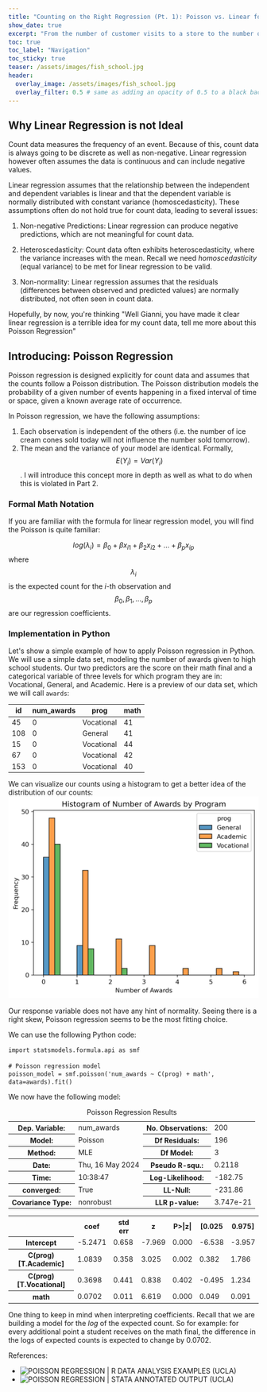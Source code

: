 ```yaml
---
title: "Counting on the Right Regression (Pt. 1): Poisson vs. Linear for Count Data"
show_date: true 
excerpt: "From the number of customer visits to a store to the number of accidents occurring at a specific intersection, count data is everywehre. When modeling, the gut reaction is often to apply linear regression, but this comes with many hazards. In part one of this three-part series, I'll explain why Poisson regression is often more suitable for modeling/predicting counts over linear regression."
toc: true
toc_label: "Navigation"
toc_sticky: true
teaser: /assets/images/fish_school.jpg
header:
  overlay_image: /assets/images/fish_school.jpg
  overlay_filter: 0.5 # same as adding an opacity of 0.5 to a black background
---
```



## Why Linear Regression is not Ideal

Count data measures the frequency of an event. Because of this, count data is always going to be discrete as well as non-negative. Linear regression however often assumes the data is continuous and can include negative values. 

Linear regression assumes that the relationship between the independent and dependent variables is linear and that the dependent variable is normally distributed with constant variance (homoscedasticity). These assumptions often do not hold true for count data, leading to several issues:

1. Non-negative Predictions: Linear regression can produce negative predictions, which are not meaningful for count data.

2. Heteroscedasticity: Count data often exhibits heteroscedasticity, where the variance increases with the mean. Recall we need *homoscedasticity* (equal variance) to be met for linear regression to be valid.
 
3. Non-normality: Linear regression assumes that the residuals (differences between observed and predicted values) are normally distributed, not often seen in count data. 

Hopefully, by now, you're thinking "Well Gianni, you have made it clear linear regression is a terrible idea for my count data, tell me more about this Poisson Regression" 

## Introducing: Poisson Regression

Poisson regression is designed explicitly for count data and assumes that the counts follow a Poisson distribution. The Poisson distribution models the probability of a given number of events happening in a fixed interval of time or space, given a known average rate of occurrence.

In Poisson regression, we have the following assumptions:

1. Each observation is independent of the others (i.e. the number of ice cream cones sold today will not influence the number sold tomorrow).
2. The mean and the variance of your model are identical. Formally, $$E(Y_i) = Var(Y_i)$$. I will introduce this concept more in depth as well as what to do when this is violated in Part 2. 

### Formal Math Notation

If you are familiar with the formula for linear regression model, you will find the Poisson is quite familiar: 

$$log(\lambda_i) = \beta_0 + \beta x_{i1} + \beta_2 x_{i2} + \ldots + \beta_p x_{ip}$$ where $$\lambda_i$$ is the expected count for the $i$-th observation and $$\beta_0, \beta_1, \ldots, \beta_p$$ are our regression coefficients. 

### Implementation in Python

Let's show a simple example of how to apply Poisson regression in Python. We will use a simple data set, modeling the number of awards given to high school students. Our two predictors are the score on their math final and a categorical variable of three levels for which program they are in: Vocational, General, and Academic. Here is a preview of our data set, which we will call `awards`: 

|id | num_awards | prog | math |
|---|---|---|---|
45 | 0 | Vocational | 41 |
108 | 0 | General | 41 |
15 | 0 | Vocational | 44 |
67 | 0 | Vocational | 42 |
153 | 0 | Vocational | 40 |

We can visualize our counts using a histogram to get a better idea of the distribution of our counts:
![Counts Separated by Program Type](https://github.com/gspiga/gspiga.github.io/blob/master/code_books/Poisson_Regression/Part_1/histogram_of_num_awards.png?raw=true)

Our response variable does not have any hint of normality. Seeing there is a right skew, Poisson regression seems to be the most fitting choice. 

We can use the following Python code:

```
import statsmodels.formula.api as smf

# Poisson regression model
poisson_model = smf.poisson('num_awards ~ C(prog) + math', data=awards).fit()
```
We now have the following model:

<table class="simpletable">
<caption>Poisson Regression Results</caption>
<tr>
  <th>Dep. Variable:</th>      <td>num_awards</td>    <th>  No. Observations:  </th>  <td>   200</td>  
</tr>
<tr>
  <th>Model:</th>                <td>Poisson</td>     <th>  Df Residuals:      </th>  <td>   196</td>  
</tr>
<tr>
  <th>Method:</th>                 <td>MLE</td>       <th>  Df Model:          </th>  <td>     3</td>  
</tr>
<tr>
  <th>Date:</th>            <td>Thu, 16 May 2024</td> <th>  Pseudo R-squ.:     </th>  <td>0.2118</td>  
</tr>
<tr>
  <th>Time:</th>                <td>10:38:47</td>     <th>  Log-Likelihood:    </th> <td> -182.75</td> 
</tr>
<tr>
  <th>converged:</th>             <td>True</td>       <th>  LL-Null:           </th> <td> -231.86</td> 
</tr>
<tr>
  <th>Covariance Type:</th>     <td>nonrobust</td>    <th>  LLR p-value:       </th> <td>3.747e-21</td>
</tr>
</table>
<table class="simpletable">
<tr>
            <td></td>               <th>coef</th>     <th>std err</th>      <th>z</th>      <th>P>|z|</th>  <th>[0.025</th>    <th>0.975]</th>  
</tr>
<tr>
  <th>Intercept</th>             <td>   -5.2471</td> <td>    0.658</td> <td>   -7.969</td> <td> 0.000</td> <td>   -6.538</td> <td>   -3.957</td>
</tr>
<tr>
  <th>C(prog)[T.Academic]</th>   <td>    1.0839</td> <td>    0.358</td> <td>    3.025</td> <td> 0.002</td> <td>    0.382</td> <td>    1.786</td>
</tr>
<tr>
  <th>C(prog)[T.Vocational]</th> <td>    0.3698</td> <td>    0.441</td> <td>    0.838</td> <td> 0.402</td> <td>   -0.495</td> <td>    1.234</td>
</tr>
<tr>
  <th>math</th>                  <td>    0.0702</td> <td>    0.011</td> <td>    6.619</td> <td> 0.000</td> <td>    0.049</td> <td>    0.091</td>
</tr>
</table>

One thing to keep in mind when interpreting coefficients. Recall that we are building a model for the *log* of the expected count. So for example: for every additional point a student receives on the math final, the difference in the logs of expected counts is expected to change by 0.0702. 

References: 
- ![POISSON REGRESSION | R DATA ANALYSIS EXAMPLES (UCLA)](https://stats.oarc.ucla.edu/r/dae/poisson-regression/)
- ![POISSON REGRESSION | STATA ANNOTATED OUTPUT (UCLA)](https://stats.oarc.ucla.edu/stata/output/poisson-regression/)

